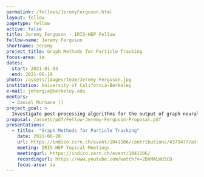 ```yaml
---
permalink: /fellows/JeremyFerguson.html
layout: fellow
pagetype: fellow
active: false
title: Jeremy Ferguson - IRIS-HEP Fellow
fellow-name: Jeremy Ferguson
shortname: Jeremy
project_title: Graph Methods for Particle Tracking
focus-area: ia
dates:
  start: 2021-01-04
  end: 2021-06-19
photo: /assets/images/team/Jeremy-Ferguson.jpg
institution: University of California-Berkeley
e-mail: jmfergie@berkeley.edu
mentors:
  - Daniel Murnane ()
project_goal: >
  Investigate post-processing algorithms for the output of graph neural networksfor particle tracks. Apply traditional graph algorithms and end-to-end machine learning techniques to the TrackML and ATLAS datasets to label tracks. This will allow for faster processing of particle tracks while still producing meaningful results.
proposal: /assets/pdf/Fellow-Jeremy-Ferguson-Proposal.pdf
presentations:
  - title:  "Graph Methods for Particle Tracking"
    date: 2021-06-28
    url: https://indico.cern.ch/event/1041106/contributions/4373477/attachments/2272534/3859780/IRIS-HEP_6-28.pdf
    meeting: IRIS-HEP Topical Meetings
    meetingurl: https://indico.cern.ch/event/1041106/
    recordingurl: https://www.youtube.com/watch?v=2BnMALmU5CQ
    focus-area: ia
---
```

